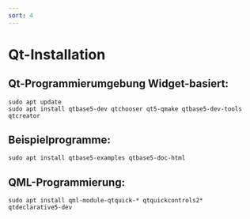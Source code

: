 ```yaml
---
sort: 4
---
```


# Qt-Installation
## Qt-Programmierumgebung Widget-basiert:  
`sudo apt update`  
`sudo apt install qtbase5-dev qtchooser qt5-qmake qtbase5-dev-tools qtcreator`  
## Beispielprogramme:  
`sudo apt install qtbase5-examples qtbase5-doc-html`
## QML-Programmierung:
`sudo apt install qml-module-qtquick-* qtquickcontrols2* qtdeclarative5-dev`

